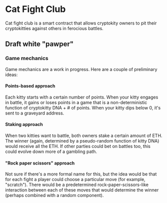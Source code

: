 # Cat Fight Club

Cat fight club is a smart contract that allows cryptokity owners to pit their cryptokitties against others in ferocious battles.

## Draft white "pawper"

### Game mechanics

Game mechanics are a work in progress. Here are a couple of preliminary ideas:

#### Points-based approach

Each kitty starts with a certain number of points. When your kitty engages in battle, it gains or loses points in a game that is a non-deterministic function of cryptokitty DNA + # of points. When your kitty dips below 0, it's sent to a graveyard address.

#### Staking approach

When two kitties want to battle, both owners stake a certain amount of ETH. The winner (again, determined by a pseudo-random function of kitty DNA) would receive all the ETH. If other parties could bet on battles too, this could evolve down more of a gambling path.

#### "Rock paper scissors" approach

Not sure if there's a more formal name for this, but the idea would be that for each fight a player could choose a particular move (for example, "scratch"). There would be a predetermined rock-paper-scissors-like interaction between each of these moves that would determine the winner (perhaps combined with a random component).